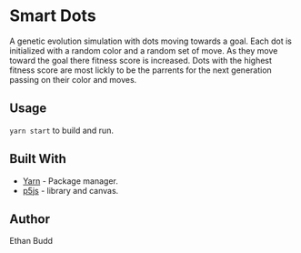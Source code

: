 # Smart Dots

A genetic evolution simulation with dots moving towards a goal. Each dot is initialized with a random color and a random set of move. As
they move toward the goal there fitness score is increased. Dots with the highest fitness score are most lickly to be the parrents for the
next generation passing on their color and moves.

## Usage
`yarn start` to build and run.

## Built With
* [Yarn](https://yarnpkg.com/) - Package manager.
* [p5js](https://p5js.org/) - library and canvas.

## Author
Ethan Budd
